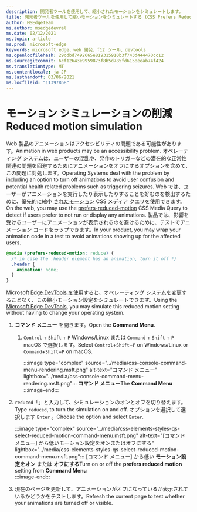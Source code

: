 ```yaml
---
description: 開発者ツールを使用して、縮小されたモーションをシミュレートします。
title: 開発者ツールを使用して縮小モーションをシミュレートする (CSS Prefers Reduced Motion)
author: MSEdgeTeam
ms.author: msedgedevrel
ms.date: 02/12/2021
ms.topic: article
ms.prod: microsoft-edge
keywords: microsoft edge、web 開発、f12 ツール、devtools
ms.openlocfilehash: 29cdbd7492665e819315910b3f743d444470cc12
ms.sourcegitcommit: 6cf12643e9959873f8b5d785fd6158eeab74f424
ms.translationtype: MT
ms.contentlocale: ja-JP
ms.lasthandoff: 03/06/2021
ms.locfileid: "11397868"
---
```

# <a name="reduced-motion-simulation"></a><span data-ttu-id="ee314-104">モーション シミュレーションの削減</span><span class="sxs-lookup"><span data-stu-id="ee314-104">Reduced motion simulation</span></span>  

<span data-ttu-id="ee314-105">Web 製品のアニメーションはアクセシビリティの問題である可能性があります。</span><span class="sxs-lookup"><span data-stu-id="ee314-105">Animation in web products may be an accessibility problem.</span></span>  <span data-ttu-id="ee314-106">オペレーティング システムは、ユーザーの混乱や、発作のトリガーなどの潜在的な正常性関連の問題を回避するためにアニメーションをオフにするオプションを含めて、この問題に対処します。</span><span class="sxs-lookup"><span data-stu-id="ee314-106">Operating Systems deal with the problem by including an option to turn off animations to avoid user confusion and potential health related problems such as triggering seizures.</span></span>  <span data-ttu-id="ee314-107">Web では、ユーザーがアニメーションを実行したり表示したりすることを好むのを検出するために、優先的に縮小 [されたモーション][MDNPrefersReducedMotion] CSS メディア クエリを使用できます。</span><span class="sxs-lookup"><span data-stu-id="ee314-107">On the web, you may use the [prefers-reduced-motion][MDNPrefersReducedMotion] CSS Media Query to detect if users prefer to not run or display any animations.</span></span>  <span data-ttu-id="ee314-108">製品では、影響を受けるユーザーにアニメーションが表示されるのを避けるために、テストでアニメーション コードをラップできます。</span><span class="sxs-lookup"><span data-stu-id="ee314-108">In your product, you may wrap your animation code in a test to avoid animations showing up for the affected users.</span></span>  

```css
@media (prefers-reduced-motion: reduce) {
  /* in case the .header element has an animation, turn it off */
  .header {
    animation: none;
  }
}
```  

<span data-ttu-id="ee314-109">Microsoft [Edge DevTools を使用][DevtoolsIndex]すると、オペレーティング システムを変更することなく、この縮小モーション設定をシミュレートできます。</span><span class="sxs-lookup"><span data-stu-id="ee314-109">Using the [Microsoft Edge DevTools][DevtoolsIndex], you may simulate this reduced motion setting without having to change your operating system.</span></span>  

1.  <span data-ttu-id="ee314-110">**コマンド メニュー** を開きます。</span><span class="sxs-lookup"><span data-stu-id="ee314-110">Open the **Command Menu**.</span></span>  
    1.  <span data-ttu-id="ee314-111">`Control` + `Shift` + `P` Windows/Linux または `Command` + `Shift` + `P` macOS で選択します。</span><span class="sxs-lookup"><span data-stu-id="ee314-111">Select `Control`+`Shift`+`P` on Windows/Linux or `Command`+`Shift`+`P` on macOS.</span></span>  
        
        :::image type="complex" source="../media/css-console-command-menu-rendering.msft.png" alt-text="コマンド メニュー" lightbox="../media/css-console-command-menu-rendering.msft.png":::
           <span data-ttu-id="ee314-113">**コマンド メニュー**</span><span class="sxs-lookup"><span data-stu-id="ee314-113">The **Command Menu**</span></span>  
        :::image-end:::  
        
1.  <span data-ttu-id="ee314-114">`reduced`「」と入力して、シミュレーションのオンとオフを切り替えます。</span><span class="sxs-lookup"><span data-stu-id="ee314-114">Type `reduced`, to turn the simulation on and off.</span></span>  <span data-ttu-id="ee314-115">オプションを選択して選択します `Enter` 。</span><span class="sxs-lookup"><span data-stu-id="ee314-115">Choose the option and select `Enter`.</span></span>  
    
    :::image type="complex" source="../media/css-elements-styles-qs-select-reduced-motion-command-menu.msft.png" alt-text="[コマンド メニュー] から低いモーション設定をオンまたはオフにする" lightbox="../media/css-elements-styles-qs-select-reduced-motion-command-menu.msft.png":::
       <span data-ttu-id="ee314-117">[コマンド メニュー] から低い **モーション設定をオン** または **オフにする**</span><span class="sxs-lookup"><span data-stu-id="ee314-117">Turn on or off the **prefers reduced motion** setting from **Command Menu**</span></span>  
    :::image-end:::  
    
1.  <span data-ttu-id="ee314-118">現在のページを更新して、アニメーションがオフになっているか表示されているかどうかをテストします。</span><span class="sxs-lookup"><span data-stu-id="ee314-118">Refresh the current page to test whether your animations are turned off or visible.</span></span>  
    
<!-- links -->  

[DevtoolsIndex]: ../index.md "Microsoft Edge (Chromium) 開発者ツール |Microsoft ドキュメント"  

[MDNPrefersReducedMotion]: https://developer.mozilla.org/docs/Web/CSS/@media/prefers-reduced-motion "縮小モーション を優先|MDN"  

